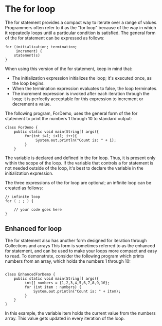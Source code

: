 # The for loop

The for statement provides a compact way to iterate over a range of values. Programmers often refer to it as the "for loop" because of the way in which it repeatedly loops until a particular condition is satisfied. The general form of the for statement can be expressed as follows:

```
for (initialization; termination;
     increment) {
    statement(s)
}
```

When using this version of the for statement, keep in mind that:
* The initialization expression initializes the loop; it's executed once, as the loop begins.
* When the termination expression evaluates to false, the loop terminates.
* The increment expression is invoked after each iteration through the loop; it is perfectly acceptable for this expression to increment or decrement a value.

The following program, ForDemo, uses the general form of the for statement to print the numbers 1 through 10 to standard output:

```
class ForDemo {
    public static void main(String[] args){
         for(int i=1; i<11; i++){
              System.out.println("Count is: " + i);
         }
    }
```

The variable is declared and defined in the for loop. Thus, it is present only within the scope of the loop.  If the variable that controls a for statement is not needed outside of the loop, it's best to declare the variable in the initialization expression.

The three expressions of the for loop are optional; an infinite loop can be created as follows:

```
// infinite loop
for ( ; ; ) {
    
    // your code goes here
}
```

## Enhanced for loop
The for statement also has another form designed for iteration through Collections and arrays This form is sometimes referred to as the enhanced for statement, and can be used to make your loops more compact and easy to read. To demonstrate, consider the following program which prints numbers from an array, which holds the numbers 1 through 10:

```

class EnhancedForDemo {
    public static void main(String[] args){
         int[] numbers = {1,2,3,4,5,6,7,8,9,10};
         for (int item : numbers) {
             System.out.println("Count is: " + item);
         }
    }
}
```
In this example, the variable item holds the current value from the numbers array. This value gets updated in every iteration of the loop.
    